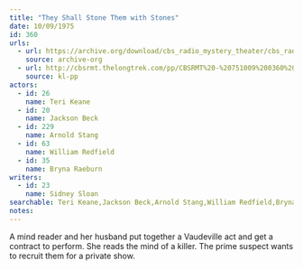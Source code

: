 ```yaml
---
title: "They Shall Stone Them with Stones"
date: 10/09/1975
id: 360
urls: 
  - url: https://archive.org/download/cbs_radio_mystery_theater/cbs_radio_mystery_theater-0351-0400.zip/cbs_radio_mystery_theater-0351-0400%2Fcbsrmt_0360_they_shall_stone_them_with_stones.mp3
    source: archive-org
  - url: http://cbsrmt.thelongtrek.com/pp/CBSRMT%20-%20751009%200360%20They%20Shall%20Stone%20Them%20with%20Stones_pp.mp3
    source: kl-pp
actors:  
  - id: 26
    name: Teri Keane  
  - id: 20
    name: Jackson Beck  
  - id: 229
    name: Arnold Stang  
  - id: 63
    name: William Redfield  
  - id: 35
    name: Bryna Raeburn
writers:  
  - id: 23
    name: Sidney Sloan
searchable: Teri Keane,Jackson Beck,Arnold Stang,William Redfield,Bryna Raeburn Sidney Sloan
notes:  
---
```

A mind reader and her husband put together a Vaudeville act and get a contract to perform. She reads the mind of a killer. The prime suspect wants to recruit them for a private show.